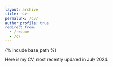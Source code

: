 ```yaml
---
layout: archive
title: "CV"
permalink: /cv/
author_profile: true
redirect_from:
  - /resume
  - /cv
---
```


{% include base_path %}

Here is my CV, most recently updated in July 2024.

 <script src="https://acrobatservices.adobe.com/view-sdk/viewer.js"></script>
 <script type="text/javascript">
    document.addEventListener("adobe_dc_view_sdk.ready", function()
    {
        var adobeDCView = new AdobeDC.View({clientId: "35377ea4ad1940dc9ad1fade614190ce", divId: "adobe-dc-view"});
        adobeDCView.previewFile(
       {
          content:   {location: {url: "https://acrobatservices.adobe.com/view-sdk-demo/PDFs/Bodea Brochure.pdf"}},
          metaData: {fileName: "Bodea Brochure.pdf"}
       });
    });
 </script>



<!--- Education
======
* Ph.D. in Statistics, North Carolina State University (in progress)
* B.S. in Statistics with Honors, The Ohio State University (2023)
--->

<!---
Research Experience
======
--->
  
<!---
Publications
======
  <ul>{% for post in site.publications %}
    {% include archive-single-cv.html %}
  {% endfor %}</ul>
  
Talks
======
  <ul>{% for post in site.talks %}
    {% include archive-single-talk-cv.html %}
  {% endfor %}</ul>


  
Teaching Experience
======
  <ul>{% for post in site.teaching %}
    {% include archive-single-cv.html %}
  {% endfor %}</ul>

Recent Work Positions
======
* **Advisory Board Member**, College Club Swimming (2023 - present)
  * Serve as representative for Central Region teams
  * Serve as liaison and advisor to National Championship hosts
  * Evaluate bids for championship meets and determine hosts
* **Academic Success & Enrichment Coordinator**, The Ohio State University (2023)
  * Assist first-year students and advisors with scheduling during ASC Honors Orientation
  * Help students with the technical side of scheduling (Student Information System)
  * Assist students with General Education course selection in regard to curricular goals and interests
  * Aid students with designing a curricular plan that balances academics, student life and wellness
 * **Group Swim Lessons Coordinator & Safety Instructor**, The Ohio State University (2019 - 2023)
   * Supervise and schedule staff of 15 swim instructors
   * Oversee lessons program with 200 participants and assist participants/parents
   * Lead monthly lifeguarding staff in-service trainings and biannual swim instructor trainings
   * Teach American Red Cross Lifeguarding, First Aid/CPR, and Water Safety courses

Skills
======
* Statistical Programming
  * R
  * SAS
  * JMP
* Computer Programming
  * LaTeX
  * SQL
  * Java
  * C
* Probability & Statistics
* Teaching, Tutoring, and Mentoring
* Teamwork and Project Management
  
--->

